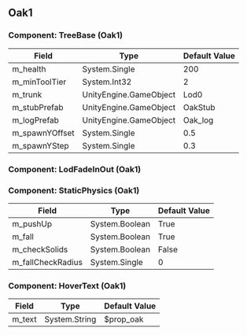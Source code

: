 ## Oak1

### Component: TreeBase (Oak1)

|Field|Type|Default Value|
|---|---|---|
|m_health|System.Single|200|
|m_minToolTier|System.Int32|2|
|m_trunk|UnityEngine.GameObject|Lod0|
|m_stubPrefab|UnityEngine.GameObject|OakStub|
|m_logPrefab|UnityEngine.GameObject|Oak_log|
|m_spawnYOffset|System.Single|0.5|
|m_spawnYStep|System.Single|0.3|

### Component: LodFadeInOut (Oak1)

### Component: StaticPhysics (Oak1)

|Field|Type|Default Value|
|---|---|---|
|m_pushUp|System.Boolean|True|
|m_fall|System.Boolean|True|
|m_checkSolids|System.Boolean|False|
|m_fallCheckRadius|System.Single|0|

### Component: HoverText (Oak1)

|Field|Type|Default Value|
|---|---|---|
|m_text|System.String|$prop_oak|

